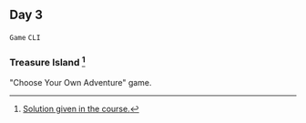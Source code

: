 ## Day 3

`Game` `CLI` 


### Treasure Island [^solution]

"Choose Your Own Adventure" game.


[^solution]: [Solution given in the course.](https://replit.com/@appbrewery/treasure-island-end)

